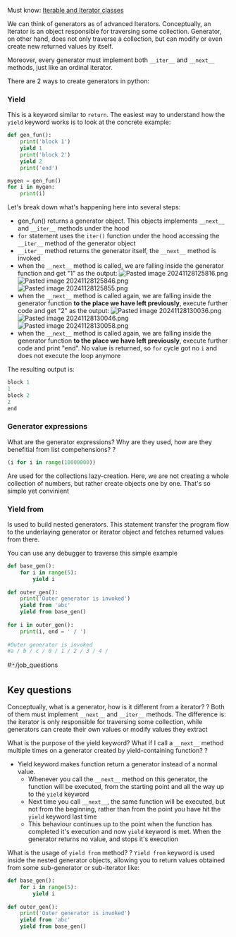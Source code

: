 Must know: [Iterable and Iterator classes](Programming/Iterable%20and%20Iterator%20classes.md)

We can think of generators as of advanced Iterators. Conceptually, an Iterator is an object responsible for traversing some collection. Generator, on other hand, does not only traverse a collection, but can modify or even create new returned values by itself.

Moreover, every generator must implement both `__iter__` and `__next__` methods, just like an ordinal iterator.

There are 2 ways to create generators in python:

### Yield
This is a keyword similar to `return`. The easiest way to understand how the `yield` keyword works is to look at the concrete example:

```python
def gen_fun():    
	print('block 1')    
	yield 1    
	print('block 2')    
	yield 2    
	print('end')

mygen = gen_fun()
for i in mygen:    
	print(i)
```

Let's break down what's happening here into several steps:
- gen_fun() returns a generator object. This objects implements `__next__` and `__iter__` methods under the hood
- `for` statement uses the `iter()` function under the hood accessing the `__iter__` method of the generator object
- `__iter__` method returns the generator itself, the `__next__` method is invoked
- when the `__next__` method is called, we are falling inside the generator function and get "1" as the output:
  ![Pasted image 20241128125816.png](Pasted%20image%2020241128125816.png)
  ![Pasted image 20241128125846.png](Pasted%20image%2020241128125846.png)
  ![Pasted image 20241128125855.png](Pasted%20image%2020241128125855.png)
- when the `__next__` method is called again, we are falling inside the generator function **to the place we have left previously**, execute further code and get "2" as the output:
  ![Pasted image 20241128130036.png](Pasted%20image%2020241128130036.png)
  ![Pasted image 20241128130046.png](Pasted%20image%2020241128130046.png)
  ![Pasted image 20241128130058.png](Pasted%20image%2020241128130058.png)
- when the `__next__` method is called again, we are falling inside the generator function **to the place we have left previously**, execute further code and print "end". No value is returned, so `for` cycle got no `i` and does not execute the loop anymore

The resulting output is:
```python
block 1
1
block 2
2
end
```

### Generator expressions

What are the generator expressions? Why are they used, how are they benefitial from list compehensions?
?
```python
(i for i in range(10000000))
```
Are used for the collections lazy-creation. Here, we are not creating a whole collection of numbers, but rather create objects one by one. That's so simple yet convinient
<!--SR:!2025-02-12,4,270-->
 

### Yield from
Is used to build nested generators. This statement transfer the program flow to the underlaying generator or iterator object and fetches returned values from there. 

You can use any debugger to traverse this simple example
```python
def base_gen():  
    for i in range(5):  
        yield i  
  
def outer_gen():  
    print('Outer generator is invoked')  
    yield from 'abc'  
    yield from base_gen()  
  
for i in outer_gen():  
    print(i, end = ' / ')  
  
#Outer generator is invoked  
#a / b / c / 0 / 1 / 2 / 3 / 4 /

```

#🃏/job_questions 
## Key questions

Conceptually, what is a generator, how is it different from a iterator?
?
Both of them must implement `__next__` and `__iter__` methods. The difference is: the iterator is only responsible for traversing some collection, while generators can create their own values or modify values they extract
<!--SR:!2025-02-12,4,272-->


What is the purpose of the yield keyword? What if I call a `__next__` method multiple times on a generator created by yield-containing function?
?
- Yield keyword makes function return a generator instead of a normal value.
	- Whenever you call the `__next__` method on this generator, the function will be executed, from the starting point and all the way up to the `yield` keyword
	- Next time you call `__next__`, the same function will be executed, but not from the beginning, rather than from the point you have hit the `yield` keyword last time
	- This behaviour continues up to the point when the function has completed it's execution and now `yield` keyword is met. When the generator returns no value, and stops it's execution
<!--SR:!2025-02-12,4,272-->


What is the usage of `yield from` method?
?
`Yield from` keyword is used inside the nested generator objects, allowing you to return values obtained from some sub-generator or sub-iterator like:
```python
def base_gen():  
    for i in range(5):  
        yield i  
  
def outer_gen():  
    print('Outer generator is invoked')  
    yield from 'abc'  
    yield from base_gen()
```
<!--SR:!2025-02-12,4,272-->






